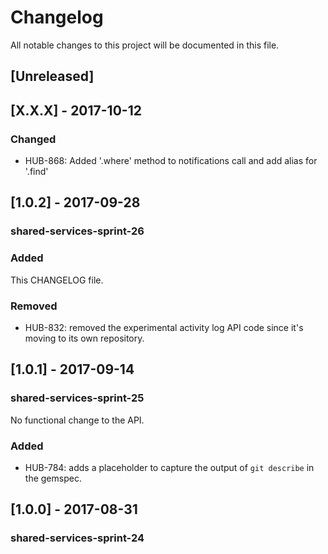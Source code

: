 # Changelog
All notable changes to this project will be documented in this file.

## [Unreleased]

## [X.X.X] - 2017-10-12
### Changed
- HUB-868: Added '.where' method to notifications call and add alias for '.find'

## [1.0.2] - 2017-09-28
### shared-services-sprint-26
### Added
This CHANGELOG file.

### Removed
- HUB-832: removed the experimental activity log API code since it's moving to its own repository.

## [1.0.1] - 2017-09-14
### shared-services-sprint-25

No functional change to the API.

### Added
- HUB-784: adds a placeholder to capture the output of `git describe` in the gemspec.

## [1.0.0] - 2017-08-31
### shared-services-sprint-24
